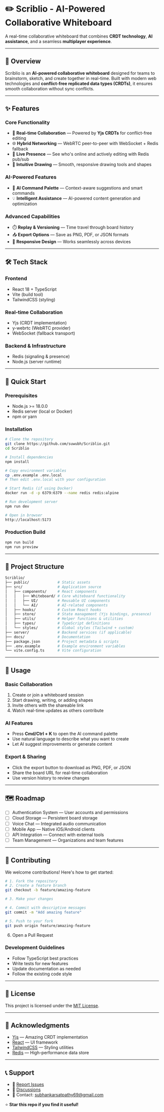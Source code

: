 # ✏️ Scriblio - AI-Powered Collaborative Whiteboard

A real-time collaborative whiteboard that combines **CRDT technology**, **AI assistance**, and a seamless **multiplayer experience**.

---

## 🌟 Overview

Scriblio is an **AI-powered collaborative whiteboard** designed for teams to brainstorm, sketch, and create together in real-time. Built with modern web technologies and **conflict-free replicated data types (CRDTs)**, it ensures smooth collaboration without sync conflicts.

---

## ✨ Features

### Core Functionality

* 🚀 **Real-time Collaboration** — Powered by **Yjs CRDTs** for conflict-free editing
* 🌐 **Hybrid Networking** — WebRTC peer-to-peer with WebSocket + Redis fallback
* 👥 **Live Presence** — See who's online and actively editing with Redis pub/sub
* 🎨 **Intuitive Drawing** — Smooth, responsive drawing tools and shapes

### AI-Powered Features

* 🤖 **AI Command Palette** — Context-aware suggestions and smart commands
* 💡 **Intelligent Assistance** — AI-powered content generation and optimization

### Advanced Capabilities

* ⏱️ **Replay & Versioning** — Time travel through board history
* 📤 **Export Options** — Save as PNG, PDF, or JSON formats
* 📱 **Responsive Design** — Works seamlessly across devices

---

## 🛠️ Tech Stack

### Frontend

* React 18 + TypeScript
* Vite (build tool)
* TailwindCSS (styling)

### Real-time Collaboration

* Yjs (CRDT implementation)
* y-webrtc (WebRTC provider)
* WebSocket (fallback transport)

### Backend & Infrastructure

* Redis (signaling & presence)
* Node.js (server runtime)

---

## 🚀 Quick Start

### Prerequisites

* Node.js >= 18.0.0
* Redis server (local or Docker)
* npm or yarn

### Installation

```bash
# Clone the repository
git clone https://github.com/suwubh/Scriblio.git
cd Scriblio

# Install dependencies
npm install

# Copy environment variables
cp .env.example .env.local
# Then edit .env.local with your configuration

# Start Redis (if using Docker)
docker run -d -p 6379:6379 --name redis redis:alpine

# Run development server
npm run dev

# Open in browser
http://localhost:5173
```

### Production Build

```bash
npm run build
npm run preview
```

---

## 📁 Project Structure

```bash
Scriblio/
├── public/             # Static assets
├── src/                # Application source
│   ├── components/     # React components
│   │   ├── Whiteboard/ # Core whiteboard functionality
│   │   ├── UI/         # Reusable UI components
│   │   └── AI/         # AI-related components
│   ├── hooks/          # Custom React hooks
│   ├── store/          # State management (Yjs bindings, presence)
│   ├── utils/          # Helper functions & utilities
│   ├── types/          # TypeScript definitions
│   └── styles/         # Global styles (Tailwind + custom)
├── server/             # Backend services (if applicable)
├── docs/               # Documentation
├── package.json        # Project metadata & scripts
├── .env.example        # Example environment variables
└── vite.config.ts      # Vite configuration
```

---

## 🎯 Usage

### Basic Collaboration

1. Create or join a whiteboard session
2. Start drawing, writing, or adding shapes
3. Invite others with the shareable link
4. Watch real-time updates as others contribute

### AI Features

* Press **Cmd/Ctrl + K** to open the AI command palette
* Use natural language to describe what you want to create
* Let AI suggest improvements or generate content

### Export & Sharing

* Click the export button to download as PNG, PDF, or JSON
* Share the board URL for real-time collaboration
* Use version history to review changes

---

## 🗺️ Roadmap

* [ ] Authentication System — User accounts and permissions
* [ ] Cloud Storage — Persistent board storage
* [ ] Voice Chat — Integrated audio communication
* [ ] Mobile App — Native iOS/Android clients
* [ ] API Integration — Connect with external tools
* [ ] Team Management — Organizations and team features

---

## 🤝 Contributing

We welcome contributions! Here's how to get started:

```bash
# 1. Fork the repository
# 2. Create a feature branch
git checkout -b feature/amazing-feature

# 3. Make your changes

# 4. Commit with descriptive messages
git commit -m "Add amazing feature"

# 5. Push to your fork
git push origin feature/amazing-feature
```

6. Open a Pull Request

### Development Guidelines

* Follow TypeScript best practices
* Write tests for new features
* Update documentation as needed
* Follow the existing code style

---

## 📄 License

This project is licensed under the [MIT License](./LICENSE).

---

## 🙏 Acknowledgments

* [Yjs](https://github.com/yjs/yjs) — Amazing CRDT implementation
* [React](https://react.dev/) — UI framework
* [TailwindCSS](https://tailwindcss.com/) — Styling utilities
* [Redis](https://redis.io/) — High-performance data store

---

## 📞 Support

* 🐛 [Report Issues](https://github.com/suwubh/Scriblio/issues)
* 💬 [Discussions](https://github.com/suwubh/Scriblio/discussions)
* 📧 Contact: [subhankarsatpathy69@gmail.com](mailto:subhankarsatpathy69@gmail.com)

⭐ **Star this repo if you find it useful!**
